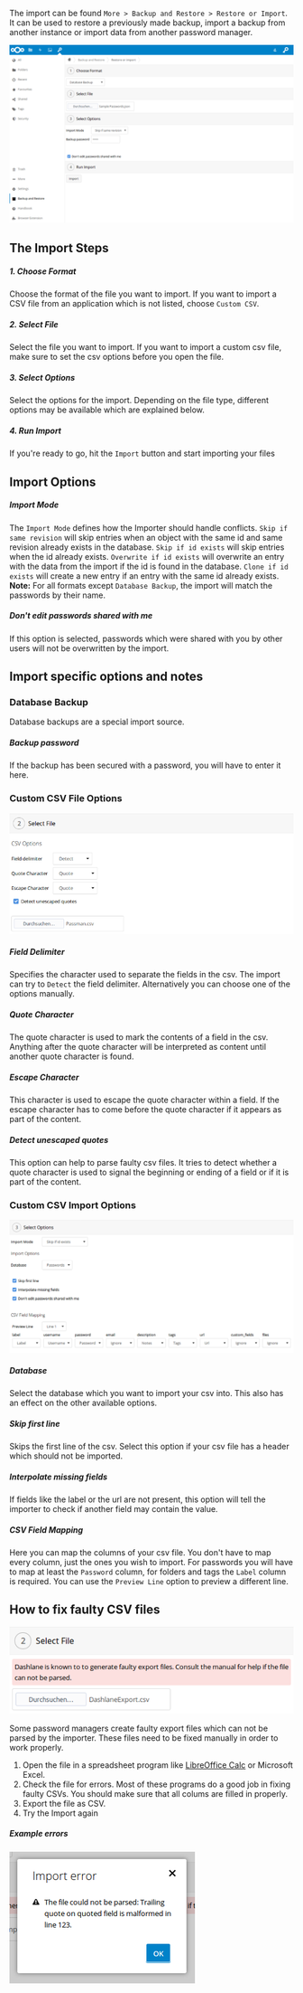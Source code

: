 The import can be found `More > Backup and Restore > Restore or Import`.
It can be used to restore a previously made backup, import a backup from another instance or import data from another password manager.

![The Import section](_files/import-overview.png)



## The Import Steps
##### 1. Choose Format
Choose the format of the file you want to import.
If you want to import a CSV file from an application which is not listed, choose `Custom CSV`.

##### 2. Select File
Select the file you want to import.
If you want to import a custom csv file, make sure to set the csv options before you open the file.

##### 3. Select Options
Select the options for the import.
Depending on the file type, different options may be available which are explained below.

##### 4. Run Import
If you're ready to go, hit the `Import` button and start importing your files



## Import Options
##### Import Mode
The `Import Mode` defines how the Importer should handle conflicts.
`Skip if same revision` will skip entries when an object with the same id and same revision already exists in the database.
`Skip if id exists` will skip entries when the id already exists.
`Overwrite if id exists` will overwrite an entry with the data from the import if the id is found in the database.
`Clone if id exists` will create a new entry if an entry with the same id already exists.
**Note:** For all formats except `Database Backup`, the import will match the passwords by their name.

##### Don't edit passwords shared with me
If this option is selected, passwords which were shared with you by other users will not be overwritten by the import.



## Import specific options and notes
### Database Backup
Database backups are a special import source.

##### Backup password
If the backup has been secured with a password, you will have to enter it here.

### Custom CSV File Options
![Parsing options for custom csv files](_files/import-custom-csv-options.png)

##### Field Delimiter
Specifies the character used to separate the fields in the csv. The import can try to `Detect` the field delimiter.
Alternatively you can choose one of the options manually.

##### Quote Character
The quote character is used to mark the contents of a field in the csv. Anything after the quote character will be interpreted as content until another quote character is found.

##### Escape Character
This character is used to escape the quote character within a field. If the escape character has to come before the quote character if it appears as part of the content.

##### Detect unescaped quotes
This option can help to parse faulty csv files. It tries to detect whether a quote character is used to signal the beginning or ending of a field or if it is part of the content.

### Custom CSV Import Options
![Import options and field mapping for a custom csv file](_files/import-custom-csv-mapping.png)

##### Database
Select the database which you want to import your csv into. This also has an effect on the other available options.

##### Skip first line
Skips the first line of the csv. Select this option if your csv file has a header which should not be imported.

##### Interpolate missing fields
If fields like the label or the url are not present, this option will tell the importer to check if another field may contain the value.

##### CSV Field Mapping
Here you can map the columns of your csv file. You don't have to map every column, just the ones you wish to import.
For passwords you will have to map at least the `Password` column, for folders and tags the `Label` column is required.
You can use the `Preview Line` option to preview a different line.



## How to fix faulty CSV files
![Warning for services which may create faulty exports](_files/import-faulty-csv.png)

Some password managers create faulty export files which can not be parsed by the importer.
These files need to be fixed manually in order to work properly.

1. Open the file in a spreadsheet program like [LibreOffice Calc](https://libreoffice.org) or Microsoft Excel.
2. Check the file for errors. Most of these programs do a good job in fixing faulty CSVs. You should make sure that all colums are filled in properly.
3. Export the file as CSV.
4. Try the Import again

##### Example errors
![Quotes are not escaped properly](_files/import-faulty-csv-error.png)

